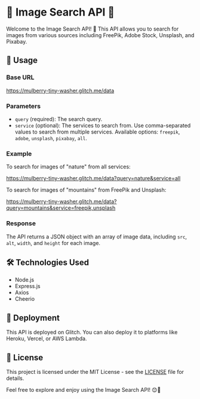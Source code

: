 # 🌟 Image Search API 🌟

Welcome to the Image Search API! 🚀 This API allows you to search for images from various sources including FreePik, Adobe Stock, Unsplash, and Pixabay.

## 📝 Usage

### Base URL

https://mulberry-tiny-washer.glitch.me/data


### Parameters

- `query` (required): The search query.
- `service` (optional): The services to search from. Use comma-separated values to search from multiple services. Available options: `freepik`, `adobe`, `unsplash`, `pixabay`, `all`.

### Example

To search for images of "nature" from all services:

https://mulberry-tiny-washer.glitch.me/data?query=nature&service=all


To search for images of "mountains" from FreePik and Unsplash:

https://mulberry-tiny-washer.glitch.me/data?query=mountains&service=freepik,unsplash


### Response

The API returns a JSON object with an array of image data, including `src`, `alt`, `width`, and `height` for each image.

## 🛠️ Technologies Used

- Node.js
- Express.js
- Axios
- Cheerio

## 🚀 Deployment

This API is deployed on Glitch. You can also deploy it to platforms like Heroku, Vercel, or AWS Lambda.

## 📜 License

This project is licensed under the MIT License - see the [LICENSE](LICENSE) file for details.

Feel free to explore and enjoy using the Image Search API! 😊🌈

